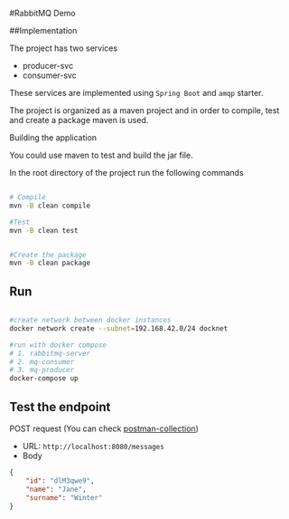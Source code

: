 #RabbitMQ Demo 

##Implementation

The project has two services 
- producer-svc
- consumer-svc

These services are implemented using `Spring Boot` and `amqp` starter.

The project is organized as a maven project and in order to compile, test and create a package maven is used.

Building the application

You could use maven to test and build the jar file.

In the root directory of the project run the following commands

```bash

# Compile
mvn -B clean compile

#Test
mvn -B clean test


#Create the package
mvn -B clean package

```
## Run

```bash

#create network between docker instances
docker network create --subnet=192.168.42.0/24 docknet

#run with docker compose
# 1. rabbitmq-server
# 2. mq-consumer
# 3. mq-producer
docker-compose up
```

## Test the endpoint 

POST request (You can check [postman-collection](rabbitmq-demo.postman_collection.json))
- URL: `http://localhost:8080/messages`
- Body

```json
{
	"id": "dlM3qwe9",
	"name": "Jane",
	"surname": "Winter"
}
```

